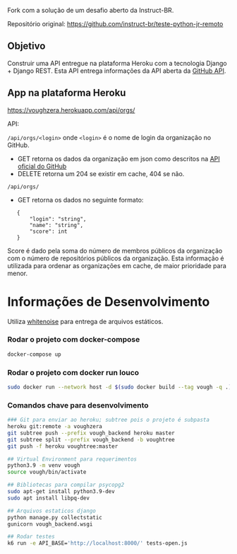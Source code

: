 Fork com a solução de um desafio aberto da Instruct-BR. 

Repositório original: https://github.com/instruct-br/teste-python-jr-remoto

## Objetivo

Construir uma API entregue na plataforma Heroku com a tecnologia Django + Django REST.
Esta API entrega informações da API aberta da [GitHub API](https://docs.github.com/en/rest/).

## App na plataforma Heroku

https://voughzera.herokuapp.com/api/orgs/

API:

`/api/orgs/<login>`
onde `<login>` é o nome de login da organização no GitHub.

- GET retorna os dados da organização em json como descritos na [API oficial do GitHub](https://docs.github.com/en/rest/reference/orgs#get-an-organization)
- DELETE retorna um 204 se existir em cache, 404 se não.

`/api/orgs/`
- GET retorna os dados no seguinte formato:
 ```
    {
        "login": "string",
        "name": "string",
        "score": int
    }
 ```


Score é dado pela soma do número de membros públicos da organização com o número de repositórios públicos da organização.
Esta informação é utilizada para ordenar as organizações em cache, de maior prioridade para menor.


# Informações de Desenvolvimento

Utiliza [whitenoise](https://github.com/evansd/whitenoise) para entrega de arquivos estáticos.

### Rodar o projeto com docker-compose
```bash
docker-compose up
```

### Rodar o projeto com docker run louco
```bash
sudo docker run --network host -d $(sudo docker build --tag vough -q .)
```

### Comandos chave para desenvolvimento

```bash
### Git para enviar ao heroku; subtree pois o projeto é subpasta
heroku git:remote -a voughzera
git subtree push --prefix vough_backend heroku master 
git subtree split --prefix vough_backend -b voughtree
git push -f heroku voughtree:master

## Virtual Environment para requerimentos
python3.9 -m venv vough
source vough/bin/activate

## Bibliotecas para compilar psycopg2
sudo apt-get install python3.9-dev
sudo apt install libpq-dev

## Arquivos estaticos django
python manage.py collectstatic
gunicorn vough_backend.wsgi

## Rodar testes
k6 run -e API_BASE='http://localhost:8000/' tests-open.js
```
